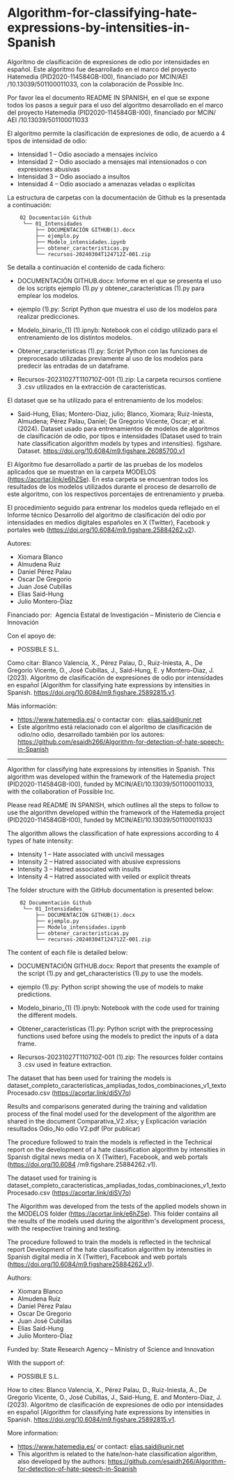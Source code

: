 # Algorithm-for-classifying-hate-expressions-by-intensities-in-Spanish
Algoritmo de clasificación de expresiones de odio por intensidades en español. Este algoritmo fue desarrollado en el marco del proyecto Hatemedia (PID2020-114584GB-I00), financiado por MCIN/AEI /10.13039/501100011033, con la colaboración de Possible Inc.

Por favor lea el documento README IN SPANISH, en el que se expone todos los pasos a seguir para el uso del algoritmo desarrollado en el marco del proyecto Hatemedia (PID2020-114584GB-I00), financiado por MCIN/ AEI /10.13039/501100011033

El algoritmo permite la clasificación de expresiones de odio, de acuerdo a 4 tipos de intensidad de odio: 

- Intensidad 1 – Odio asociado a mensajes incívico
- Intensidad 2 – Odio asociado a mensajes mal intensionados o con expresiones abusivas
- Intensidad 3 – Odio asociado a insultos
- Intensidad 4 – Odio asociado a amenazas veladas o explícitas

La estructura de carpetas con la documentación de Github es la presentada a continuación:

        02 Documentación Github
         └── 01_Intensidades
             ├── DOCUMENTACIÓN GITHUB(1).docx
             ├── ejemplo.py
             ├── Modelo_intensidades.ipynb
             ├── obtener_caracteristicas.py
             └── recursos-20240304T124712Z-001.zip

Se detalla a continuación el contenido de cada fichero:

- DOCUMENTACIÓN GITHUB.docx: Informe en el que se presenta el uso de los scripts ejemplo (1).py y obtener_caracteristicas (1).py para emplear los modelos.

- ejemplo (1).py: Script Python que muestra el uso de los modelos para realizar predicciones.

- Modelo_binario_(1) (1).ipnyb: Notebook con el código utilizado para el entrenamiento de los distintos modelos.

- Obtener_caracteristicas (1).py: Script Python con las funciones de preprocesado utilizadas previamente al uso de los modelos para predecir las entradas de un dataframe.

- Recursos-20231027T110710Z-001 (1).zip: La carpeta recursos contiene 3 .csv utilizados en la extracción de características.

El dataset que se ha utilizado para el entrenamiento de los modelos:
- Said-Hung, Elias; Montero-Diaz, julio; Blanco, Xiomara; Ruiz-Iniesta, Almudena; Pérez Palau, Daniel; De Gregorio Vicente, Oscar; et al. (2024). Dataset usado para entrenamientos de modelos de algoritmos de clasificación de odio, por tipos e intensidades (Dataset used to train hate classification algorithm models by types and intensities). figshare. Dataset. https://doi.org/10.6084/m9.figshare.26085700.v1

El Algoritmo fue desarrollado a partir de las pruebas de los modelos aplicados que se muestran en la carpeta MODELOS (https://acortar.link/e6hZSe). En esta carpeta se encuentran todos los resultados de los modelos utilizados durante el proceso de desarrollo de este algoritmo, con los respectivos porcentajes de entrenamiento y prueba.

El procedimiento seguido para entrenar los modelos queda reflejado en el Informe técnico Desarrollo del algoritmo de clasificación del odio por intensidades en medios digitales españoles en X (Twitter), Facebook y portales web (https://doi.org/10.6084/m9.figshare.25884262.v2).

Autores: 
- Xiomara Blanco
- Almudena Ruiz
- Daniel Pérez Palau
- Oscar De Gregorio
- Juan José Cubillas
- Elias Said-Hung
- Julio Montero-Díaz
  
Financiado por: 
Agencia Estatal de Investigación – Ministerio de Ciencia e Innovación

Con el apoyo de:
- POSSIBLE S.L.

Como citar: Blanco Valencia, X., Pérez Palau, D., Ruiz-Iniesta, A., De Gregorio Vicente, O., José Cubillas, J., Said-Hung, E. y Montero-Diaz, J. (2023). Algoritmo de clasificación de expresiones de odio por intensidades en español [Algorithm for classifying hate expressions by intensities in Spanish. https://doi.org/10.6084/m9.figshare.25892815.v1.

Más información:
- https://www.hatemedia.es/ o contactar con:  elias.said@unir.net
- Este algoritmo está relacionado con el algoritmo de clasificación de odio/no odio, desarrollado también por los autores: https://github.com/esaidh266/Algorithm-for-detection-of-hate-speech-in-Spanish
---
Algorithm for classifying hate expressions by intensities in Spanish. This algorithm was developed within the framework of the Hatemedia project (PID2020-114584GB-I00), funded by MCIN/AEI/10.13039/501100011033, with the collaboration of Possible Inc.

Please read README IN SPANISH, which outlines all the steps to follow to use the algorithm developed within the framework of the Hatemedia project (PID2020-114584GB-I00), funded by MCIN/AEI/10.13039/501100011033

The algorithm allows the classification of hate expressions according to 4 types of hate intensity: 

- Intensity 1 – Hate associated with uncivil messages
- Intensity 2 – Hatred associated with abusive expressions
- Intensity 3 – Hatred associated with insults
- Intensity 4 – Hatred associated with veiled or explicit threats

The folder structure with the GitHub documentation is presented below:

        02 Documentación Github
         └── 01_Intensidades
             ├── DOCUMENTACIÓN GITHUB(1).docx
             ├── ejemplo.py
             ├── Modelo_intensidades.ipynb
             ├── obtener_caracteristicas.py
             └── recursos-20240304T124712Z-001.zip

The content of each file is detailed below:

- DOCUMENTACIÓN GITHUB.docx:
Report that presents the example of the script (1).py and get_characteristics (1).py to use the models.

- ejemplo (1).py:
Python script showing the use of models to make predictions.

- Modelo_binario_(1) (1).ipnyb:
Notebook with the code used for training the different models.

- Obtener_caracteristicas (1).py:
Python script with the preprocessing functions used before using the models to predict the inputs of a data frame.

- Recursos-20231027T110710Z-001 (1).zip:
The resources folder contains 3 .csv used in feature extraction.

The dataset that has been used for training the models is dataset_completo_caracteristicas_ampliadas_todos_combinaciones_v1_textoProcesado.csv
(https://acortar.link/diSV7o)

Results and comparisons generated during the training and validation process of the final model used for the development of the algorithm are shared in the document Comparativa_V2.xlsx; y Explicación variación resultados Odio_No odio V2.pdf (Por publicar)

The procedure followed to train the models is reflected in the Technical report on the development of a hate classification algorithm by intensities in Spanish digital news media on X (Twitter), Facebook, and web portals (https://doi.org/10.6084 /m9.figshare.25884262.v1).

The dataset used for training is dataset_completo_caracteristicas_ampliadas_todas_combinaciones_v1_textoProcesado.csv (https://acortar.link/diSV7o)

The Algorithm was developed from the tests of the applied models shown in the MODELOS folder (https://acortar.link/e6hZSe). This folder contains all the results of the models used during the algorithm's development process, with the respective training and testing.

The procedure followed to train the models is reflected in the technical report Development of the hate classification algorithm by intensities in Spanish digital media in X (Twitter), Facebook and web portals (https://doi.org/10.6084/m9.figshare25884262.v1).

Authors:
- Xiomara Blanco
- Almudena Ruiz
- Daniel Pérez Palau
- Oscar De Gregorio
- Juan José Cubillas
- Elias Said-Hung
- Julio Montero-Díaz

Funded by:
State Research Agency – Ministry of Science and Innovation

With the support of:
- POSSIBLE S.L.

How to cites: Blanco Valencia, X., Pérez Palau, D., Ruiz-Iniesta, A., De Gregorio Vicente, O., José Cubillas, J., Said-Hung, E. and Montero-Diaz, J. (2023). Algoritmo de clasificación de expresiones de odio por intensidades en español [Algorithm for classifying hate expressions by intensities in Spanish. https://doi.org/10.6084/m9.figshare.25892815.v1.

More information:
- https://www.hatemedia.es/ or contact: elias.said@unir.net
- This algorithm is related to the hate/non-hate classification algorithm, also developed by the authors: https://github.com/esaidh266/Algorithm-for-detection-of-hate-speech-in-Spanish
